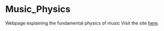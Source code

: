 # Music_Physics
Webpage explaining the fundamental physics of music
Visit the site <a href="https://dmccullor.github.io/Music_Physics/">here</a>.